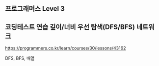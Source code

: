 ## 프로그래머스 Level 3

## 코딩테스트 연습 깊이/너비 우선 탐색(DFS/BFS) 네트워크

https://programmers.co.kr/learn/courses/30/lessons/43162

DFS, BFS, 배열
